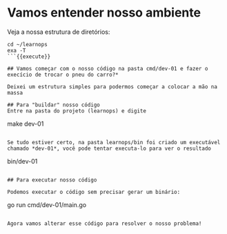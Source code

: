 # Vamos entender nosso ambiente
Veja a nossa estrutura de diretórios:
```
cd ~/learnops
exa -T
```{{execute}}

## Vamos começar com o nosso código na pasta cmd/dev-01 e fazer o execício de trocar o pneu do carro?*

Deixei um estrutura simples para podermos começar a colocar a mão na massa

## Para "buildar" nosso código
Entre na pasta do projeto (learnops) e digite

```
make dev-01
```{{execute}}

Se tudo estiver certo, na pasta learnops/bin foi criado um executável chamado *dev-01*, você pode tentar executa-lo para ver o resultado

```
bin/dev-01
```{{execute}}

## Para executar nosso código

Podemos executar o código sem precisar gerar um binário:
```
go run cmd/dev-01/main.go
```{{execute}}

Agora vamos alterar esse código para resolver o nosso problema! 